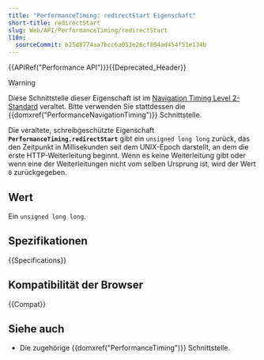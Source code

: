 ```yaml
---
title: "PerformanceTiming: redirectStart Eigenschaft"
short-title: redirectStart
slug: Web/API/PerformanceTiming/redirectStart
l10n:
  sourceCommit: b25d8774aa7bcc6a053e26cf804ad454f51e134b
---
```


{{APIRef("Performance API")}}{{Deprecated_Header}}

> [!WARNING]
> Diese Schnittstelle dieser Eigenschaft ist im [Navigation Timing Level 2-Standard](https://w3c.github.io/navigation-timing/#obsolete) veraltet. Bitte verwenden Sie stattdessen die {{domxref("PerformanceNavigationTiming")}} Schnittstelle.

Die veraltete, schreibgeschützte Eigenschaft **`PerformanceTiming.redirectStart`** gibt ein `unsigned long long` zurück, das den Zeitpunkt in Millisekunden seit dem UNIX-Epoch darstellt, an dem die erste HTTP-Weiterleitung beginnt. Wenn es keine Weiterleitung gibt oder wenn eine der Weiterleitungen nicht vom selben Ursprung ist, wird der Wert `0` zurückgegeben.

## Wert

Ein `unsigned long long`.

## Spezifikationen

{{Specifications}}

## Kompatibilität der Browser

{{Compat}}

## Siehe auch

- Die zugehörige {{domxref("PerformanceTiming")}} Schnittstelle.
